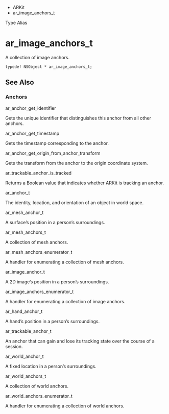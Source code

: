 

- ARKit
-  ar_image_anchors_t 

Type Alias

# ar_image_anchors_t

A collection of image anchors.

``` source
typedef NSObject * ar_image_anchors_t;
```

## See Also

### Anchors

ar_anchor_get_identifier

Gets the unique identifier that distinguishes this anchor from all other anchors.

ar_anchor_get_timestamp

Gets the timestamp corresponding to the anchor.

ar_anchor_get_origin_from_anchor_transform

Gets the transform from the anchor to the origin coordinate system.

ar_trackable_anchor_is_tracked

Returns a Boolean value that indicates whether ARKit is tracking an anchor.

ar_anchor_t

The identity, location, and orientation of an object in world space.

ar_mesh_anchor_t

A surface’s position in a person’s surroundings.

ar_mesh_anchors_t

A collection of mesh anchors.

ar_mesh_anchors_enumerator_t

A handler for enumerating a collection of mesh anchors.

ar_image_anchor_t

A 2D image’s position in a person’s surroundings.

ar_image_anchors_enumerator_t

A handler for enumerating a collection of image anchors.

ar_hand_anchor_t

A hand’s position in a person’s surroundings.

ar_trackable_anchor_t

An anchor that can gain and lose its tracking state over the course of a session.

ar_world_anchor_t

A fixed location in a person’s surroundings.

ar_world_anchors_t

A collection of world anchors.

ar_world_anchors_enumerator_t

A handler for enumerating a collection of world anchors.

